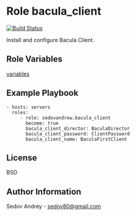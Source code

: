 Role bacula_client
==================

[![Build Status](https://travis-ci.org/sedovandrew/ansible-role-bacula-client.svg?branch=master)](https://travis-ci.org/sedovandrew/ansible-role-bacula-client)

Install and configure Bacula Client.

Role Variables
--------------

[variables](default/main.yml)

Example Playbook
----------------

    - hosts: servers
      roles:
         - role: sedovandrew.bacula_client
           become: true
           bacula_client_director: BaculaDirector
           bacula_client_password: ClientPassword
           bacula_client_name: BaculaFirstClient

License
-------

BSD

Author Information
------------------

Sedov Andrey - sedoy80@gmail.com
